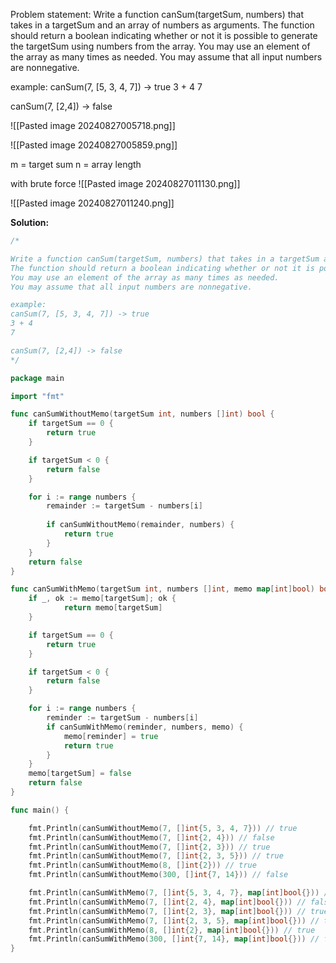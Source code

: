 Problem statement:
Write a function canSum(targetSum, numbers) that takes in a targetSum and an array of numbers as arguments.
The function should return a boolean indicating whether or not it is possible to generate the targetSum using numbers from the array.
You may use an element of the array as many times as needed.
You may assume that all input numbers are nonnegative.

example:
canSum(7, [5, 3, 4, 7]) -> true
3 + 4
7

canSum(7, [2,4]) -> false


![[Pasted image 20240827005718.png]]

![[Pasted image 20240827005859.png]]



m = target sum
n = array length

with brute force
![[Pasted image 20240827011130.png]]

![[Pasted image 20240827011240.png]]


**Solution:**

```go
/*

Write a function canSum(targetSum, numbers) that takes in a targetSum and an array of numbers as arguments.
The function should return a boolean indicating whether or not it is possible to generate the targetSum using numbers from the array.
You may use an element of the array as many times as needed.
You may assume that all input numbers are nonnegative.

example:
canSum(7, [5, 3, 4, 7]) -> true
3 + 4
7

canSum(7, [2,4]) -> false
*/

package main

import "fmt"

func canSumWithoutMemo(targetSum int, numbers []int) bool {
	if targetSum == 0 {
		return true
	}

	if targetSum < 0 {
		return false
	}

	for i := range numbers {
		remainder := targetSum - numbers[i]
		
		if canSumWithoutMemo(remainder, numbers) {
			return true
		}
	}
	return false
}

func canSumWithMemo(targetSum int, numbers []int, memo map[int]bool) bool {
	if _, ok := memo[targetSum]; ok {
			return memo[targetSum]
	}

	if targetSum == 0 {
		return true
	}

	if targetSum < 0 {
		return false
	}

	for i := range numbers {
		reminder := targetSum - numbers[i]
		if canSumWithMemo(reminder, numbers, memo) {
			memo[reminder] = true
			return true
		}
	}
	memo[targetSum] = false
	return false
}

func main() {

	fmt.Println(canSumWithoutMemo(7, []int{5, 3, 4, 7})) // true
	fmt.Println(canSumWithoutMemo(7, []int{2, 4})) // false
	fmt.Println(canSumWithoutMemo(7, []int{2, 3})) // true
	fmt.Println(canSumWithoutMemo(7, []int{2, 3, 5})) // true
	fmt.Println(canSumWithoutMemo(8, []int{2})) // true
	fmt.Println(canSumWithoutMemo(300, []int{7, 14})) // false

	fmt.Println(canSumWithMemo(7, []int{5, 3, 4, 7}, map[int]bool{})) // true
	fmt.Println(canSumWithMemo(7, []int{2, 4}, map[int]bool{})) // false
	fmt.Println(canSumWithMemo(7, []int{2, 3}, map[int]bool{})) // true
	fmt.Println(canSumWithMemo(7, []int{2, 3, 5}, map[int]bool{})) // true
	fmt.Println(canSumWithMemo(8, []int{2}, map[int]bool{})) // true
	fmt.Println(canSumWithMemo(300, []int{7, 14}, map[int]bool{})) // false
}
```
